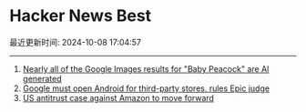 # Hacker News Best

最近更新时间: 2024-10-08 17:04:57

--- 
1. [Nearly all of the Google Images results for "Baby Peacock" are AI generated](https://twitter.com/notengoprisa/status/1842550658102079556) 
2. [Google must open Android for third-party stores, rules Epic judge](https://www.theverge.com/policy/2024/10/7/24243316/epic-google-permanent-injunction-ruling-third-party-stores) 
3. [US antitrust case against Amazon to move forward](https://www.reuters.com/technology/us-antitrust-case-against-amazon-move-forward-2024-10-07/) 

